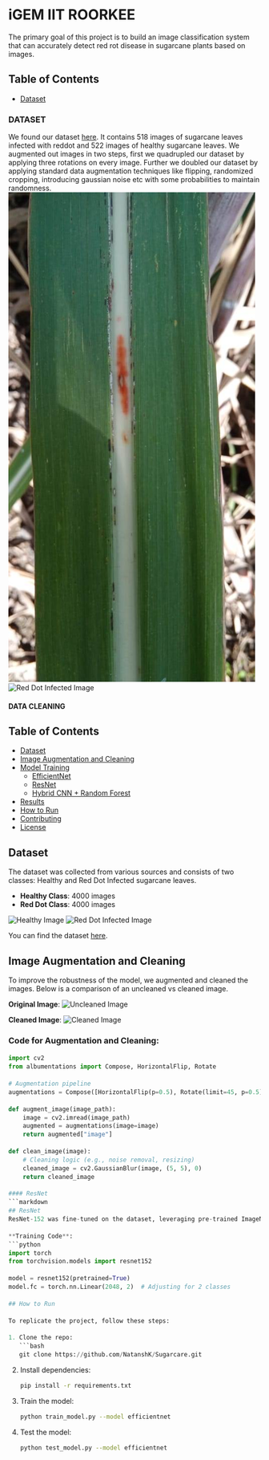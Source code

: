 # iGEM IIT ROORKEE
  The primary goal of this project is to build an image classification system that can accurately detect red rot disease in sugarcane plants based on images.

## Table of Contents
- [Dataset](#dataset)
  
### DATASET
  We found our dataset [here](https://data.mendeley.com/datasets/9424skmnrk/1). It contains 518 images of sugarcane leaves infected with reddot and 522 images of healthy sugarcane leaves.
We augmented out images in two steps, first we quadrupled our dataset by applying three rotations on every image. Further we doubled our dataset by applying standard data augmentation techniques like flipping, randomized cropping, introducing gaussian noise etc with some probabilities to maintain randomness.
![Healthy Image](https://github.com/NatanshK/IGEM-IITR-Drylab/blob/main/Original_Dataset/RedRot/redrot%20(117).jpeg?raw=true) ![Red Dot Infected Image]([https://path_to_image.com/reddot_example.png](https://github.com/NatanshK/IGEM-IITR-Drylab/blob/main/Original_Dataset/RedRot/redrot%20(117).jpeg))
  #### DATA CLEANING

## Table of Contents
- [Dataset](#dataset)
- [Image Augmentation and Cleaning](#image-augmentation-and-cleaning)
- [Model Training](#model-training)
  - [EfficientNet](#efficientnet)
  - [ResNet](#resnet)
  - [Hybrid CNN + Random Forest](#hybrid-cnn-random-forest)
- [Results](#results)
- [How to Run](#how-to-run)
- [Contributing](#contributing)
- [License](#license)

## Dataset
The dataset was collected from various sources and consists of two classes: Healthy and Red Dot Infected sugarcane leaves.

- **Healthy Class**: 4000 images
- **Red Dot Class**: 4000 images

![Healthy Image](https://path_to_image.com/healthy_example.png) ![Red Dot Infected Image](https://path_to_image.com/reddot_example.png)

You can find the dataset [here](https://github.com/NatanshK/IGEM-IITR-Drylab).

## Image Augmentation and Cleaning

To improve the robustness of the model, we augmented and cleaned the images. Below is a comparison of an uncleaned vs cleaned image.

**Original Image**:
![Uncleaned Image](https://path_to_image.com/uncleaned.png)

**Cleaned Image**:
![Cleaned Image](https://path_to_image.com/cleaned.png)

### Code for Augmentation and Cleaning:
```python
import cv2
from albumentations import Compose, HorizontalFlip, Rotate

# Augmentation pipeline
augmentations = Compose([HorizontalFlip(p=0.5), Rotate(limit=45, p=0.5)])

def augment_image(image_path):
    image = cv2.imread(image_path)
    augmented = augmentations(image=image)
    return augmented["image"]

def clean_image(image):
    # Cleaning logic (e.g., noise removal, resizing)
    cleaned_image = cv2.GaussianBlur(image, (5, 5), 0)
    return cleaned_image

#### ResNet
```markdown
## ResNet
ResNet-152 was fine-tuned on the dataset, leveraging pre-trained ImageNet weights.

**Training Code**:
```python
import torch
from torchvision.models import resnet152

model = resnet152(pretrained=True)
model.fc = torch.nn.Linear(2048, 2)  # Adjusting for 2 classes

## How to Run

To replicate the project, follow these steps:

1. Clone the repo:
   ```bash
   git clone https://github.com/NatanshK/Sugarcare.git
   ```
2. Install dependencies:
   ```bash
   pip install -r requirements.txt
   ```
3. Train the model:
   ```bash
   python train_model.py --model efficientnet
   ```

4. Test the model:
   ```bash
   python test_model.py --model efficientnet
   ```


